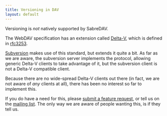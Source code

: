 ```yaml
---
title: Versioning in DAV
layout: default
---
```


Versioning is _not_ natively supported by SabreDAV.

The WebDAV specification has an extension called [Delta-V][1], which is
defined in [rfc3253][1].

[Subversion][2] makes use of this standard, but extends it quite a bit. As
far as we are aware, the subversion server implements the protocol, allowing
generic Delta-V clients to take advantage of it, but the subversion client is
not a Delta-V compatible client.

Because there are no wide-spread Delta-V clients out there (in fact, we are
not aware of _any_ clients at all), there has been no interest so far to
implement this.

If you do have a need for this, please [submit a feature request][3], or tell
us on the [mailing list][4]. The only way we are aware of people wanting this,
is if they tell us.

[1]: https://tools.ietf.org/html/rfc3253
[2]: http://subversion.apache.org/
[3]: https://github.com/sabre-io/dav/issues/new
[4]: https://groups.google.com/group/sabredav-discuss
